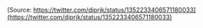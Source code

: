 [Source: https://twitter.com/diprjk/status/1352233406571180033](https://twitter.com/diprjk/status/1352233406571180033)